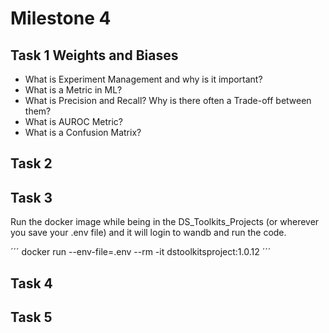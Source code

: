 # Milestone 4 

## Task 1 Weights and Biases
- What is Experiment Management and why is it important?
- What is a Metric in ML?
- What is Precision and Recall? Why is there often a Trade-off between them?
- What is AUROC Metric?
- What is a Confusion Matrix?



## Task 2




## Task 3 
Run the docker image while being in the DS_Toolkits_Projects (or wherever you save your .env file) and it will login to wandb and run the code.

´´´
docker run --env-file=.env --rm -it  dstoolkitsproject:1.0.12
´´´



## Task 4



## Task 5
